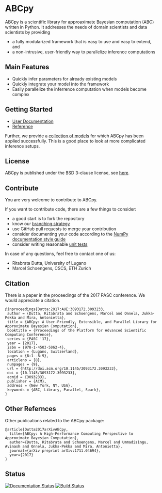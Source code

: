 # ABCpy 

ABCpy is a scientific library for approaximate Bayesian computation (ABC)
written in Python. It addresses the needs of domain scientists and data
scientists by providing

* a fully modularized framework that is easy to use and easy to extend, and
* a non-intrusive, user-friendly way to parallelize inference computations

## Main Features

* Quickly infer parameters for already existing models
* Quickly integrate your model into the framework
* Easily parallelize the inferrence computation when models become complex

## Getting Started
* [User Documentation](http://abcpy.readthedocs.io/en/v0.5.0)
* [Reference](http://abcpy.readthedocs.io/en/v0.5.0/abcpy.html)

Further, we provide a
[collection of models](https://github.com/eth-cscs/abcpy-models) for which ABCpy
has been applied successfully. This is a good place to look at more complicated inference setups.

## License
ABCpy is published under the BSD 3-clause license, see [here](LICENSE).

## Contribute
You are very welcome to contribute to ABCpy. 

If you want to contribute code, there are a few things to consider:
* a good start is to fork the repository
* know our [branching strategy](http://nvie.com/posts/a-successful-git-branching-model/)
* use GitHub pull requests to merge your contribution
* consider documenting your code according to the [NumPy documentation style guide](https://github.com/numpy/numpy/blob/master/doc/HOWTO_DOCUMENT.rst.txt)
* consider writing reasonable [unit tests](https://docs.python.org/3.5/library/unittest.html)


In case of any questions, feel free to contact one of us:
* Ritabrata Dutta, University of Lugano
* Marcel Schoengens, CSCS, ETH Zurich

## Citation

There is a paper in the proceedings of the 2017 PASC conference. We would appreciate a citation. 

```
@inproceedings{Dutta:2017:AUE:3093172.3093233,
 author = {Dutta, Ritabrata and Schoengens, Marcel and Onnela, Jukka-Pekka and Mira, Antonietta},
 title = {ABCpy: A User-Friendly, Extensible, and Parallel Library for Approximate Bayesian Computation},
 booktitle = {Proceedings of the Platform for Advanced Scientific Computing Conference},
 series = {PASC '17},
 year = {2017},
 isbn = {978-1-4503-5062-4},
 location = {Lugano, Switzerland},
 pages = {8:1--8:9},
 articleno = {8},
 numpages = {9},
 url = {http://doi.acm.org/10.1145/3093172.3093233},
 doi = {10.1145/3093172.3093233},
 acmid = {3093233},
 publisher = {ACM},
 address = {New York, NY, USA},
 keywords = {ABC, Library, Parallel, Spark},
} 
```

## Other Refernces

Other publications related to the ABCpy package:

```
@article{Dutta2017arXivABCpy,
  title={ABCpy: A High-Performance Computing Perspective to Approximate Bayesian Computation},
  author={Dutta, Ritabrata and Schoengens, Marcel and Ummadisingu, Avinash and Onnela, Jukka-Pekka and Mira, Antonietta},
  journal={arXiv preprint arXiv:1711.04694},
  year={2017}
}
```

## Status
[![Documentation Status](https://readthedocs.org/projects/abcpy/badge/?version=latest)](http://abcpy.readthedocs.io/en/latest/?badge=latest)
[![Build Status](https://travis-ci.org/eth-cscs/abcpy.svg?branch=master)](https://travis-ci.org/eth-cscs/abcpy)
